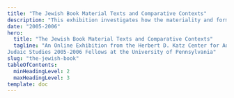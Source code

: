 ```yaml
---
title: "The Jewish Book Material Texts and Comparative Contexts"
description: "This exhibition investigates how the materiality and formatting of texts from antiquity to the present shaped authorship, transmission, reception, and interpretation."
date: "2005-2006"
hero:
  title: "The Jewish Book Material Texts and Comparative Contexts"
  tagline: "An Online Exhibition from the Herbert D. Katz Center for Advanced
Judaic Studies 2005-2006 Fellows at the University of Pennsylvania"
slug: "the-jewish-book"
tableOfContents:
  minHeadingLevel: 2
  maxHeadingLevel: 3
template: doc
---
```


 